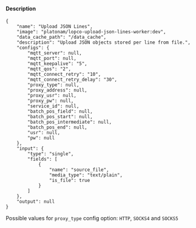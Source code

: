 #### Description

    {
        "name": "Upload JSON Lines",
        "image": "platonam/lopco-upload-json-lines-worker:dev",
        "data_cache_path": "/data_cache",
        "description": "Upload JSON objects stored per line from file.",
        "configs": {
            "mqtt_server": null,
            "mqtt_port": null,
            "mqtt_keepalive": "5",
            "mqtt_qos": "2",
            "mqtt_connect_retry": "10",
            "mqtt_connect_retry_delay": "30",
            "proxy_type": null,
            "proxy_address": null,
            "proxy_usr": null,
            "proxy_pw": null,
            "service_id": null,
            "batch_pos_field": null,
            "batch_pos_start": null,
            "batch_pos_intermediate": null,
            "batch_pos_end": null,
            "usr": null,
            "pw": null
        },
        "input": {
            "type": "single",
            "fields": [
                {
                    "name": "source_file",
                    "media_type": "text/plain",
                    "is_file": true
                }
            ]
        },
        "output": null
    }

Possible values for `proxy_type` config option: `HTTP`, `SOCKS4` and `SOCKS5`